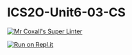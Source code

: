 # ICS2O-Unit6-03-CS

[![Mr Coxall's Super Linter](https://github.com/Youngwook-Go/ICS2O-Unit6-03-CS/workflows/Mr%20Coxall's%20Super%20Linter/badge.svg)](https://github.com/Youngwook-Go/ICS2O-Unit6-03-CS/actions/)

[![Run on Repl.it](https://repl.it/badge/github/Youngwook-Go/ICS2O-Unit6-03-CS)](https://repl.it/github/Youngwook-Go/ICS2O-Unit6-03-CS)
